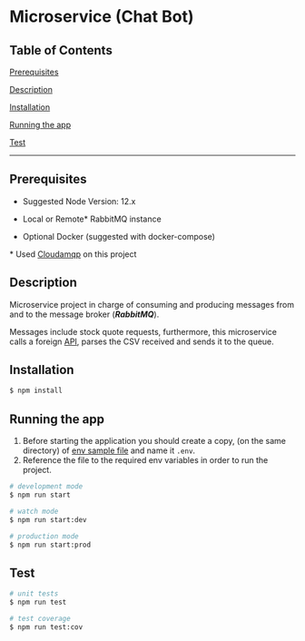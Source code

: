 # Microservice (Chat Bot)

## Table of Contents

[Prerequisites](#prerequisites)

[Description](#description)

[Installation](#installation)

[Running the app](#running-the-app)

[Test](#test)

---

## Prerequisites

- Suggested Node Version: 12.x

- Local or Remote\* RabbitMQ instance

- Optional Docker (suggested with docker-compose)

\* Used [Cloudamqp](https://www.cloudamqp.com) on this project

## Description

Microservice project in charge of consuming and producing messages from and to the message broker (**_RabbitMQ_**).

Messages include stock quote requests, furthermore, this microservice calls a foreign [API](https://stooq.com/q/l/?f=sd2t2ohlcv&h&e=csv&s=<stock_code>), parses the CSV received and sends it to the queue.

## Installation

```bash
$ npm install
```

## Running the app

1. Before starting the application you should create a copy, (on the same directory) of [env sample file](.env.sample) and name it `.env`.
2. Reference the file to the required env variables in order to run the project.

```bash
# development mode
$ npm run start

# watch mode
$ npm run start:dev

# production mode
$ npm run start:prod
```

## Test

```bash
# unit tests
$ npm run test

# test coverage
$ npm run test:cov
```
